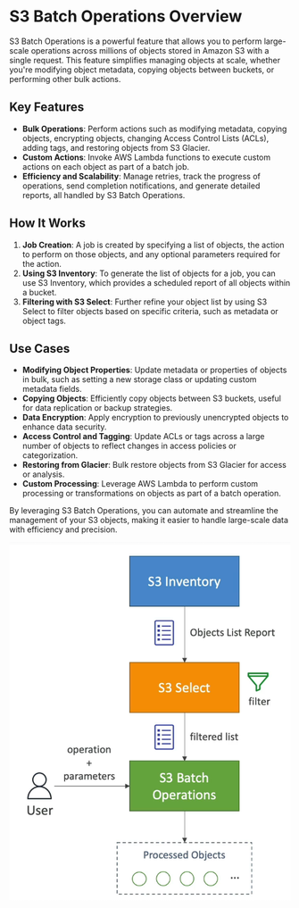 # S3 Batch Operations Overview

S3 Batch Operations is a powerful feature that allows you to perform large-scale operations across millions of objects stored in Amazon S3 with a single request. This feature simplifies managing objects at scale, whether you're modifying object metadata, copying objects between buckets, or performing other bulk actions.

## Key Features

- **Bulk Operations**: Perform actions such as modifying metadata, copying objects, encrypting objects, changing Access Control Lists (ACLs), adding tags, and restoring objects from S3 Glacier.
- **Custom Actions**: Invoke AWS Lambda functions to execute custom actions on each object as part of a batch job.
- **Efficiency and Scalability**: Manage retries, track the progress of operations, send completion notifications, and generate detailed reports, all handled by S3 Batch Operations.

## How It Works

1. **Job Creation**: A job is created by specifying a list of objects, the action to perform on those objects, and any optional parameters required for the action.
2. **Using S3 Inventory**: To generate the list of objects for a job, you can use S3 Inventory, which provides a scheduled report of all objects within a bucket.
3. **Filtering with S3 Select**: Further refine your object list by using S3 Select to filter objects based on specific criteria, such as metadata or object tags.

## Use Cases

- **Modifying Object Properties**: Update metadata or properties of objects in bulk, such as setting a new storage class or updating custom metadata fields.
- **Copying Objects**: Efficiently copy objects between S3 buckets, useful for data replication or backup strategies.
- **Data Encryption**: Apply encryption to previously unencrypted objects to enhance data security.
- **Access Control and Tagging**: Update ACLs or tags across a large number of objects to reflect changes in access policies or categorization.
- **Restoring from Glacier**: Bulk restore objects from S3 Glacier for access or analysis.
- **Custom Processing**: Leverage AWS Lambda to perform custom processing or transformations on objects as part of a batch operation.

By leveraging S3 Batch Operations, you can automate and streamline the management of your S3 objects, making it easier to handle large-scale data with efficiency and precision.

![S3 Batch Operations](../resources/images/s3-batch-operations.png) 
